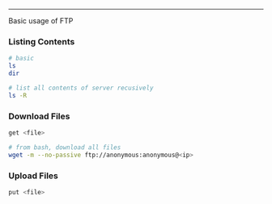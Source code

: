 -- -
Basic usage of FTP
### Listing Contents
```bash
# basic 
ls 
dir 

# list all contents of server recusively
ls -R 
```
### Download Files
```bash
get <file> 

# from bash, download all files
wget -m --no-passive ftp://anonymous:anonymous@<ip> 
```
### Upload Files
```bash
put <file> 
```